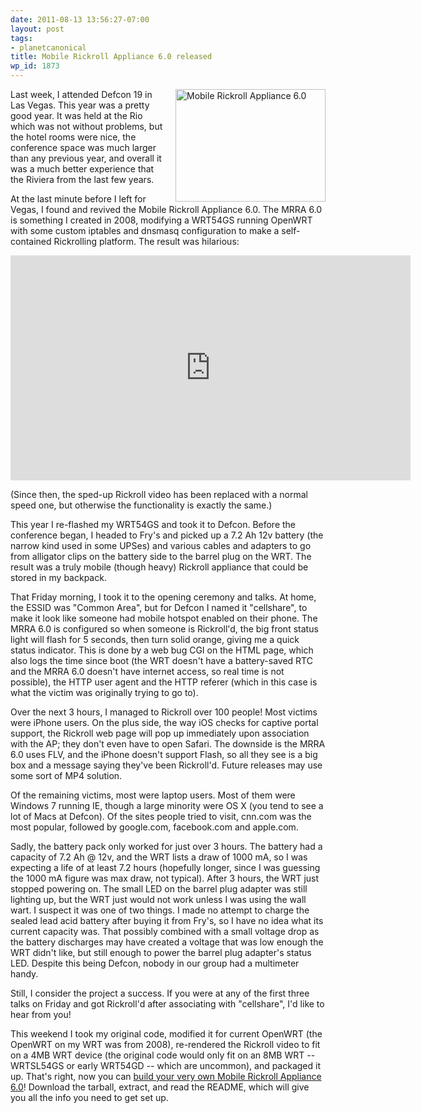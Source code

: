 ```yaml
---
date: 2011-08-13 13:56:27-07:00
layout: post
tags:
- planetcanonical
title: Mobile Rickroll Appliance 6.0 released
wp_id: 1873
---
```

<div style="float: right; margin-left: 1em;">
  <a href="http://www.flickr.com/photos/fo0bar/2366164074/" title="Mobile Rickroll Appliance 6.0 by Ryan Finnie, on Flickr"><img src="http://farm4.static.flickr.com/3228/2366164074_fce0ee2d3b_m.jpg" width="240" height="180" alt="Mobile Rickroll Appliance 6.0" /></a>
</div>

Last week, I attended Defcon 19 in Las Vegas. This year was a pretty good year. It was held at the Rio which was not without problems, but the hotel rooms were nice, the conference space was much larger than any previous year, and overall it was a much better experience that the Riviera from the last few years.

At the last minute before I left for Vegas, I found and revived the Mobile Rickroll Appliance 6.0. The MRRA 6.0 is something I created in 2008, modifying a WRT54GS running OpenWRT with some custom iptables and dnsmasq configuration to make a self-contained Rickrolling platform. The result was hilarious:

<iframe width="640" height="360" src="https://www.youtube.com/embed/l0C_wEAx6ao" frameborder="0" allowfullscreen></iframe>

(Since then, the sped-up Rickroll video has been replaced with a normal speed one, but otherwise the functionality is exactly the same.)

This year I re-flashed my WRT54GS and took it to Defcon. Before the conference began, I headed to Fry's and picked up a 7.2 Ah 12v battery (the narrow kind used in some UPSes) and various cables and adapters to go from alligator clips on the battery side to the barrel plug on the WRT. The result was a truly mobile (though heavy) Rickroll appliance that could be stored in my backpack.

That Friday morning, I took it to the opening ceremony and talks. At home, the ESSID was "Common Area", but for Defcon I named it "cellshare", to make it look like someone had mobile hotspot enabled on their phone. The MRRA 6.0 is configured so when someone is Rickroll'd, the big front status light will flash for 5 seconds, then turn solid orange, giving me a quick status indicator. This is done by a web bug CGI on the HTML page, which also logs the time since boot (the WRT doesn't have a battery-saved RTC and the MRRA 6.0 doesn't have internet access, so real time is not possible), the HTTP user agent and the HTTP referer (which in this case is what the victim was originally trying to go to).

Over the next 3 hours, I managed to Rickroll over 100 people! Most victims were iPhone users. On the plus side, the way iOS checks for captive portal support, the Rickroll web page will pop up immediately upon association with the AP; they don't even have to open Safari. The downside is the MRRA 6.0 uses FLV, and the iPhone doesn't support Flash, so all they see is a big box and a message saying they've been Rickroll'd. Future releases may use some sort of MP4 solution.

Of the remaining victims, most were laptop users. Most of them were Windows 7 running IE, though a large minority were OS X (you tend to see a lot of Macs at Defcon). Of the sites people tried to visit, cnn.com was the most popular, followed by google.com, facebook.com and apple.com.

Sadly, the battery pack only worked for just over 3 hours. The battery had a capacity of 7.2 Ah @ 12v, and the WRT lists a draw of 1000 mA, so I was expecting a life of at least 7.2 hours (hopefully longer, since I was guessing the 1000 mA figure was max draw, not typical). After 3 hours, the WRT just stopped powering on. The small LED on the barrel plug adapter was still lighting up, but the WRT just would not work unless I was using the wall wart. I suspect it was one of two things. I made no attempt to charge the sealed lead acid battery after buying it from Fry's, so I have no idea what its current capacity was. That possibly combined with a small voltage drop as the battery discharges may have created a voltage that was low enough the WRT didn't like, but still enough to power the barrel plug adapter's status LED. Despite this being Defcon, nobody in our group had a multimeter handy.

Still, I consider the project a success. If you were at any of the first three talks on Friday and got Rickroll'd after associating with "cellshare", I'd like to hear from you!

This weekend I took my original code, modified it for current OpenWRT (the OpenWRT on my WRT was from 2008), re-rendered the Rickroll video to fit on a 4MB WRT device (the original code would only fit on an 8MB WRT -- WRTSL54GS or early WRT54GD -- which are uncommon), and packaged it up. That's right, now you can [build your very own Mobile Rickroll Appliance 6.0](http://www.finnie.org/software/mrra-6.0/)! Download the tarball, extract, and read the README, which will give you all the info you need to get set up.
